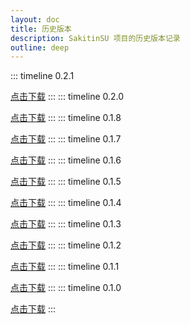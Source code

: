 ```yaml
---
layout: doc
title: 历史版本
description: SakitinSU 项目的历史版本记录
outline: deep
---
```


::: timeline 0.2.1

<Badge type="tip" text="Preview" />

[点击下载](https://emas-devops-cdn.aliyuncs.com/publish/2/3911161/335552265/P727662414992553984/skt-suus_0.2.1-preview0.APK?spm=5176.a2c8x.0.0.40459482FDt3Eg&response-content-type=application/octet-stream)
:::
::: timeline 0.2.0

<Badge type="tip" text="Preview" />

[点击下载](https://emas-devops-cdn.aliyuncs.com/publish/2/3911161/335552265/P725378012090513408/SSU-0.2.0.0-universal.APK?spm=5176.a2c8x.0.0.40459482O0wKjw&response-content-type=application/octet-stream)
:::
::: timeline 0.1.8

<Badge type="tip" text="Preview" />

[点击下载](https://emas-devops-cdn.aliyuncs.com/publish/2/3911161/335552265/P723234872713852928/SSU-0.1.8.0-universal.APK?spm=5176.a2c8x.0.0.40459482ECCjoK&response-content-type=application/octet-stream)
:::
::: timeline 0.1.7

<Badge type="tip" text="Preview" />

[点击下载](https://emas-devops-cdn.aliyuncs.com/publish/2/3911161/335552265/P721522588807378944/SSU-0.1.7.0-universal.APK?spm=5176.a2c8x.0.0.40459482dMzSut&response-content-type=application/octet-stream)
:::
::: timeline 0.1.6

<Badge type="tip" text="Preview" />

[点击下载](https://emas-devops-cdn.aliyuncs.com/publish/2/3911161/335552265/P720010467112171520/SSU-0.1.6.0-universal.APK?spm=5176.a2c8x.0.0.40459482Wa2W0w&response-content-type=application/octet-stream)
:::
::: timeline 0.1.5

<Badge type="tip" text="Preview" />

[点击下载](https://emas-devops-cdn.aliyuncs.com/publish/2/3911161/335552265/P719634901892642816/SSU-0.1.5.0-universal.APK?spm=5176.a2c8x.0.0.40459482Wa2W0w&response-content-type=application/octet-stream)
:::
::: timeline 0.1.4

<Badge type="tip" text="Preview" />

[点击下载](https://emas-devops-cdn.aliyuncs.com/publish/2/3911161/335552265/P718956617345316864/SSU-0.1.4.0-universal.APK?spm=5176.a2c8x.0.0.40459482Wa2W0w&response-content-type=application/octet-stream)
:::
::: timeline 0.1.3

<Badge type="tip" text="Preview" />

[点击下载](https://emas-devops-cdn.aliyuncs.com/publish/2/3911161/335552265/P718890111160858624/SSU-0.1.3.0-universal.APK?spm=5176.a2c8x.0.0.40459482Wa2W0w&response-content-type=application/octet-stream)
:::
::: timeline 0.1.2

<Badge type="tip" text="Preview" />

[点击下载](https://emas-devops-cdn.aliyuncs.com/publish/2/3911161/335552265/P718831059546454016/SSU-0.1.2_preview0-universal.APK?spm=5176.a2c8x.0.0.40459482Wa2W0w&response-content-type=application/octet-stream)
:::
::: timeline 0.1.1

<Badge type="tip" text="Preview" />

[点击下载](https://emas-devops-cdn.aliyuncs.com/publish/2/3911161/335552265/P718753604018157568/SSU-0.1.1_preview0-universal.APK?spm=5176.a2c8x.0.0.40459482Wa2W0w&response-content-type=application/octet-stream)
:::
::: timeline 0.1.0

<Badge type="tip" text="Preview" />

[点击下载](https://emas-devops-cdn.aliyuncs.com/publish/2/3911161/335552265/P718582199666391040/SSU-0.1.0_preview0-universal.APK?spm=5176.a2c8x.0.0.40459482Wa2W0w&response-content-type=application/octet-stream)
:::
